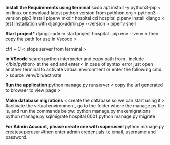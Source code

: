 **Install the Requirements using terminal** 
sudo apt install -y python3-pip   < on linux or download latest python version from pythhon.org >
python3 --version
pip3 install pipenv
mkdir hospital
cd hospital
pipenv install django      < test installation with django-admin.py --version >
pipenv shell

**Start project***
django-admin startproject hospital .
pip env --venv  < then copy the path for use in Vscode >

ctrl + C  < stops server from terminal >

**in VScode**
search python interpreter and copy path from <pipenv--Venv> , include </bin/python> at the end and enter
< in case of syntax error just open another terminal to activate virtual environment or enter the following cmd: >
source venv/bin/activate

**Run the application**
python manage.py runserver        < copy the url generated to browser to view page >


**Make database migrations** < create the database so we can start using it >
#activate the virtual environment, go to the folder where the manage.py file is, and run the commands below:
python manage.py makemigrations
python manage.py sqlmigrate hospital 0001
python manage.py migrate

**For Admin Account, please create one with superuser!**
python manage.py createsuperuser
#then enter admin credentials i.e email, username and password.
